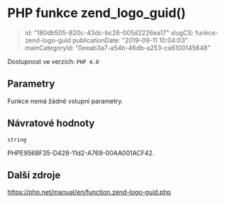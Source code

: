 PHP funkce zend_logo_guid()
===========================

> id: "180db505-820c-43dc-bc26-005d2226ea17"
> slugCS: funkce-zend-logo-guid
> publicationDate: "2019-09-11 10:04:03"
> mainCategoryId: "0eeab3a7-a54b-46db-a253-ca6100145648"

Dostupnost ve verzích: `PHP 4.0`

Parametry
--------------

Funkce nemá žádné vstupní parametry.

Návratové hodnoty
----------------

`string`

PHPE9568F35-D428-11d2-A769-00AA001ACF42.

Další zdroje
------------

https://php.net/manual/en/function.zend-logo-guid.php
